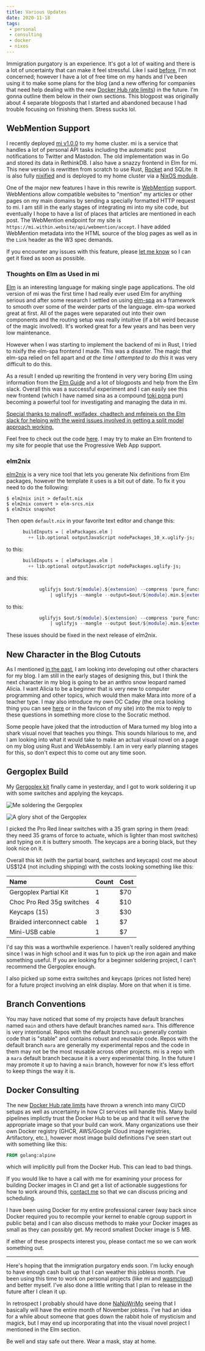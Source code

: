 ```yaml
---
title: Various Updates
date: 2020-11-18
tags:
 - personal
 - consulting
 - docker
 - nixos
---
```


Immigration purgatory is an experience. It's got a lot of waiting and there is a
lot of uncertainty that can make it feel stressful. Like I said
[before](/blog/new-adventures-2020-10-24), I'm not concerned; however I have a
lot of free time on my hands and I've been using it to make some plans for the
blog (and a new offering for companies that need help dealing with the new
[Docker Hub rate
limits](https://docs.docker.com/docker-hub/download-rate-limit/)) in the future.
I'm gonna outline them below in their own sections. This blogpost was originally
about 4 separate blogposts that I started and abandoned because I had trouble
focusing on finishing them. Stress sucks lol.

## WebMention Support

I recently deployed [mi v1.0.0](https://github.com/Xe/mi) to my home cluster. mi
is a service that handles a lot of personal API tasks including the automatic
post notifications to Twitter and Mastodon. The old implementation was in Go and
stored its data in RethinkDB. I also have a snazzy frontend in Elm for mi. This
new version is rewritten from scratch to use Rust, [Rocket](https://rocket.rs/)
and SQLite. It is also fully
[nixified](https://github.com/Xe/mi/blob/mara/default.nix) and is deployed to my
home cluster via a [NixOS
module](https://github.com/Xe/nixos-configs/blob/master/common/services/mi.nix).

One of the major new features I have in this rewrite is
[WebMention](https://www.w3.org/TR/webmention/) support. WebMentions allow
compatible websites to "mention" my articles or other pages on my main domains
by sending a specially formatted HTTP request to mi. I am still in the early
stages of integrating mi into my site code, but eventually I hope to have a list
of places that articles are mentioned in each post. The WebMention endpoint for
my site is `https://mi.within.website/api/webmention/accept`. I have added
WebMention metadata into the HTML source of the blog pages as well as in the
`Link` header as the W3 spec demands.

If you encounter any issues with this feature, please [let me know](/contact) so
I can get it fixed as soon as possible.

### Thoughts on Elm as Used in mi

[Elm](https://elm-lang.org/) is an interesting language for making single page
applications. The old version of mi was the first time I had really ever used
Elm for anything serious and after some research I settled on using
[elm-spa](https://www.elm-spa.dev/) as a framework to smooth over some of the
weirder parts of the language. elm-spa worked great at first. All of the pages
were separated out into their own components and the routing setup was really
intuitive (if a bit weird because of the magic involved). It's worked great for
a few years and has been very low maintenance.

However when I was starting to implement the backend of mi in Rust, I tried to
nixify the elm-spa frontend I made. This was a disaster. The magic that elm-spa
relied on fell apart and _at the time I attempted to do this_ it was very
difficult to do this.

As a result I ended up rewriting the frontend in very very boring Elm using
information from the [Elm Guide](https://guide.elm-lang.org/) and a lot of
blogposts and help from the Elm slack. Overall this was a successful experiment
and I can easily see this new frontend (which I have named sina as a compound
[toki pona](https://tokipona.org/) pun) becoming a powerful tool for
investigating and managing the data in mi.

[Special thanks to malinoff, wolfadex, chadtech and mfeineis on the Elm slack
for helping with the weird issues involved in getting a split model approach
working.](conversation://Mara/hacker)

Feel free to check out the code [here](https://github.com/Xe/mi/tree/mara/sina).
I may try to make an Elm frontend to my site for people that use the Progressive
Web App support.

### elm2nix

[elm2nix](https://github.com/cachix/elm2nix) is a very nice tool that lets you
generate Nix definitions from Elm packages, however the
template it uses is a bit out of date. To fix it you need to do the following:

```console
$ elm2nix init > default.nix
$ elm2nix convert > elm-srcs.nix
$ elm2nix snapshot
```

Then open `default.nix` in your favorite text editor and change this:

```nix
      buildInputs = [ elmPackages.elm ]
        ++ lib.optional outputJavaScript nodePackages_10_x.uglify-js;
```

to this:

```nix
      buildInputs = [ elmPackages.elm ]
        ++ lib.optional outputJavaScript nodePackages.uglify-js;
```

and this:

```nix
            uglifyjs $out/${module}.${extension} --compress 'pure_funcs="F2,F3,F4,F5,F6,F7,F8,F9,A2,A3,A4,A5,A6,A7,A8,A9",pure_getters,keep_fargs=false,unsafe_comps,unsafe' \
                | uglifyjs --mangle --output=$out/${module}.min.${extension}
```

to this:

```nix
            uglifyjs $out/${module}.${extension} --compress 'pure_funcs="F2,F3,F4,F5,F6,F7,F8,F9,A2,A3,A4,A5,A6,A7,A8,A9",pure_getters,keep_fargs=false,unsafe_comps,unsafe' \
                | uglifyjs --mangle --output $out/${module}.min.${extension}
```

These issues should be fixed in the next release of elm2nix.

## New Character in the Blog Cutouts

As I mentioned [in the past](/blog/how-mara-works-2020-09-30), I am looking into
developing out other characters for my blog. I am still in the early stages of
designing this, but I think the next character in my blog is going to be an
anthro snow leopard named Alicia. I want Alicia to be a beginner that is very
new to computer programming and other topics, which would then make Mara into
more of a teacher type. I may also introduce my own OC Cadey (the orca looking
thing you can see [here](https://xeiaso.net/static/img/avatar_large.png)
or in the favicon of my site) into the mix to reply to these questions in
something more close to the Socratic method.

Some people have joked that the introduction of Mara turned my blog into a shark
visual novel that teaches you things. This sounds hilarious to me, and I am
looking into what it would take to make an actual visual novel on a page on my
blog using Rust and WebAssembly. I am in very early planning stages for this, so
don't expect this to come out any time soon.

## Gergoplex Build

My [Gergoplex kit](https://www.gboards.ca/product/gergoplex) finally came in
yesterday, and I got to work soldering it up with some switches and applying the
keycaps.

![Me soldering the Gergoplex](https://cdn.xeiaso.net/file/christine-static/img/keeb/gergoplex/EnEYNxvW4AEfWcH.jpg)

![A glory shot of the Gergoplex](https://cdn.xeiaso.net/file/christine-static/img/keeb/gergoplex/Elm3dN8XUAAYHws.jpg)

I picked the Pro Red linear switches with a 35 gram spring in them (read: they
need 35 grams of force to actuate, which is lighter than most switches) and
typing on it is buttery smooth. The keycaps are a boring black, but they look
nice on it.

Overall this kit (with the partial board, switches and keycaps) cost me about
US$124 (not including shipping) with the costs looking something like this:

| Name                       | Count  | Cost  |
| :------------------------- | :----- | :---- |
| Gergoplex Partial Kit      |      1 | $70   |
| Choc Pro Red 35g switches  |      4 | $10   |
| Keycaps (15)               |      3 | $30   |
| Braided interconnect cable |      1 | $7    |
| Mini-USB cable             |      1 | $7    |

I'd say this was a worthwhile experience. I haven't really soldered anything
since I was in high school and it was fun to pick up the iron again and make
something useful. If you are looking for a beginner soldering project, I can't
recommend the Gergoplex enough.

I also picked up some extra switches and keycaps (prices not listed here) for a
future project involving an eInk display. More on that when it is time.

## Branch Conventions

You may have noticed that some of my projects have default branches named `main`
and others have default branches named `mara`. This difference is very
intentional. Repos with the default branch `main` generally contain code that is
"stable" and contains robust and reusable code. Repos with the default branch
`mara` are generally my experimental repos and the code in them may not be the
most reusable across other projects. mi is a repo with a `mara` default branch
because it is a very experimental thing. In the future I may promote it up to
having a `main` branch, however for now it's less effort to keep things the way
it is.

## Docker Consulting

The new [Docker Hub rate
limits](https://docs.docker.com/docker-hub/download-rate-limit/) have thrown a
wrench into many CI/CD setups as well as uncertainty in how CI services will
handle this. Many build pipelines implictly trust the Docker Hub to be up and
that it will serve the appropriate image so that your build can work. Many
organizations use their own Docker registry (GHCR, AWS/Google Cloud image
registries, Artifactory, etc.), however most image build definitions I've seen
start out with something like this:

```Dockerfile
FROM golang:alpine
```

which will implicitly pull from the Docker Hub. This can lead to bad things.

If you would like to have a call with me for examining your process for building
Docker images in CI and get a list of actionable suggestions for how to work
around this, [contact me](/contact) so that we can discuss pricing and
scheduling.

I have been using Docker for my entire professional career (way back since
Docker required you to recompile your kernel to enable cgroup support in public
beta) and I can also discuss methods to make your Docker images as small as they
can possibly get. My record smallest Docker image is 5 MB.

If either of these prospects interest you, please contact me so we can work
something out.

---

Here's hoping that the immigration purgatory ends soon. I'm lucky enough to have
enough cash built up that I can weather this jobless month. I've been using this
time to work on personal projects (like mi and
[wasmcloud](https://tulpa.dev/within/wasmcloud)) and better myself.
I've also done a little
writing that I plan to release in the future after I clean it up.

In retrospect I probably should have done [NaNoWriMo](https://nanowrimo.org/)
seeing that I basically will have the entire month of November jobless. I've had
an idea for a while about someone that goes down the rabbit hole of mysticism
and magick, but I may end up incorporating that into the visual novel project I
mentioned in the Elm section.

Be well and stay safe out there. Wear a mask, stay at home.
